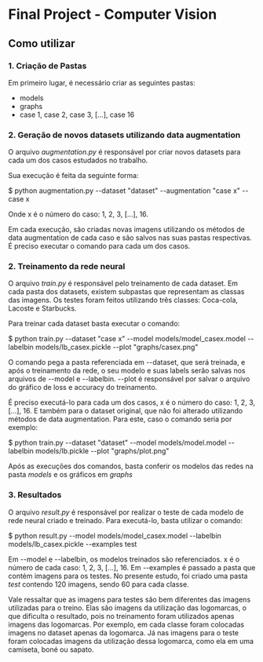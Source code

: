 # Final Project - Computer Vision

## Como utilizar

### 1. Criação de Pastas

Em primeiro lugar, é necessário criar as seguintes pastas:
* models
* graphs
* case 1, case 2, case 3, [...], case 16

### 2. Geração de novos datasets utilizando data augmentation

O arquivo *augmentation.py* é responsável por criar novos datasets para cada um dos casos estudados no trabalho.

Sua execução é feita da seguinte forma:

$ python augmentation.py --dataset "dataset" --augmentation "case x" --case x

Onde x é o número do caso: 1, 2, 3, [...], 16.

Em cada execução, são criadas novas imagens utilizando os métodos de data augmentation de cada caso e são salvos nas suas pastas respectivas. É preciso executar o comando para cada um dos casos.

### 2. Treinamento da rede neural

O arquivo *train.py* é responsável pelo treinamento de cada dataset. Em cada pasta dos datasets, existem subpastas que representam as classas das imagens. Os testes foram feitos utilizando três classes: Coca-cola, Lacoste e Starbucks.

Para treinar cada dataset basta executar o comando:

$ python train.py --dataset "case x" --model models/model_casex.model --labelbin models/lb_casex.pickle --plot "graphs/casex.png"

O comando pega a pasta referenciada em --dataset, que será treinada, e após o treinamento da rede, o seu modelo e suas labels serão salvas nos arquivos de --model e --labelbin. --plot é responsável por salvar o arquivo do gráfico de loss e accuracy do treinamento.

É preciso executá-lo para cada um dos casos, x é o número do caso: 1, 2, 3, [...], 16. E também para o dataset original, que não foi alterado utilizando métodos de data augmentation. Para este, caso o comando seria por exemplo:

$ python train.py --dataset "dataset" --model models/model.model --labelbin models/lb.pickle --plot "graphs/plot.png"

Após as execuções dos comandos, basta conferir os modelos das redes na pasta *models* e os gráficos em *graphs*

### 3. Resultados

O arquivo *result.py* é responsável por realizar o teste de cada modelo de rede neural criado e treinado. Para executá-lo, basta utilizar o comando:

$ python result.py --model models/model_casex.model --labelbin models/lb_casex.pickle --examples test

Em --model e --labelbin, os modelos treinados são referenciados. x é o número de cada caso: 1, 2, 3, [...], 16. Em --examples é passado a pasta que contém imagens para os testes. No presente estudo, foi criado uma pasta *test* contendo 120 imagens, sendo 60 para cada classe. 

Vale ressaltar que as imagens para testes são bem diferentes das imagens utilizadas para o treino. Elas são imagens da utilização das logomarcas, o que dificulta o resultado, pois no treinamento foram utilizados apenas imagens das logomarcas. Por exemplo, em cada classe foram colocadas imagens no dataset apenas da logomarca. Já nas imagens para o teste foram colocadas imagens da utilização dessa logomarca, como ela em uma camiseta, boné ou sapato.

